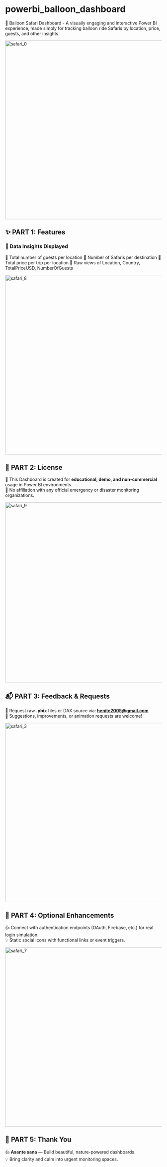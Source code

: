 # powerbi_balloon_dashboard
🎈 Balloon Safari Dashboard - A visually engaging and interactive Power BI experience, made simply for tracking balloon ride Safaris by location, price, guests, and other insights. 

<img width="1180" height="573" alt="safari_0" src="https://github.com/user-attachments/assets/d7143fb4-234b-4cf6-aca5-f7713674487c" />

## ✨ PART 1: Features
### 🧮 Data Insights Displayed
🎯 Total number of guests per location
🎯 Number of Safaris per destination
🎯 Total price per trip per location
🎯 Raw views of Location, Country, TotalPriceUSD, NumberOfGuests

<img width="1176" height="576" alt="safari_8" src="https://github.com/user-attachments/assets/c2b63405-dd8b-4687-a2b1-213539478dab" />

## 📄 PART 2: License
📝 This Dashboard is created for **educational, demo, and non-commercial** usage in Power BI environments.  
🚫 No affiliation with any official emergency or disaster monitoring organizations.

<img width="1179" height="578" alt="safari_9" src="https://github.com/user-attachments/assets/82acda7e-5c45-4946-bd2c-4a01b7275e63" />

## 📬 PART 3: Feedback & Requests
📧 Request raw **.pbix** files or DAX source via: **henite2005@gmail.com**  
💬 Suggestions, improvements, or animation requests are welcome!

<img width="1180" height="575" alt="safari_3" src="https://github.com/user-attachments/assets/3318a373-ca04-4dde-9013-070ba4f0b049" />

## 🙏 PART 4: Optional Enhancements
👍 Connect with authentication endpoints (OAuth, Firebase, etc.) for real login simulation.   
💡 Static social icons with functional links or event triggers.

<img width="1177" height="575" alt="safari_7" src="https://github.com/user-attachments/assets/cb09d896-8f79-44bf-926a-5d3ec2481422" />

## 🙏 PART 5: Thank You
👍 **Asante sana** — Build beautiful, nature-powered dashboards.  
💡 Bring clarity and calm into urgent monitoring spaces.

